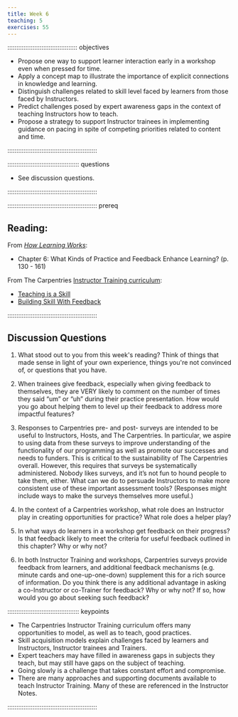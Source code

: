```yaml
---
title: Week 6
teaching: 5
exercises: 55
---
```


::::::::::::::::::::::::::::::::::::::: objectives

- Propose one way to support learner interaction early in a workshop even when pressed for time.
- Apply a concept map to illustrate the importance of explicit connections in knowledge and learning.
- Distinguish challenges related to skill level faced by learners from those faced by Instructors.
- Predict challenges posed by expert awareness gaps in the context of teaching Instructors how to teach.
- Propose a strategy to support Instructor trainees in implementing guidance on pacing in spite of competing priorities related to content and time.

::::::::::::::::::::::::::::::::::::::::::::::::::

:::::::::::::::::::::::::::::::::::::::: questions

- See discussion questions.

::::::::::::::::::::::::::::::::::::::::::::::::::

:::::::::::::::::::::::::::::::::::::::::::::::::: prereq

## Reading:

From [*How Learning Works*](https://www.worldcat.org/title/how-learning-works-seven-research-based-principles-for-smart-teaching/oclc/468969206):

* Chapter 6: What Kinds of Practice and Feedback Enhance Learning? (p. 130 - 161)

From The Carpentries [Instructor Training curriculum](https://carpentries.github.io/instructor-training/instructor/index.html): 

* [Teaching is a Skill](https://carpentries.github.io/instructor-training/instructor/11-practice-teaching.html)
* [Building Skill With Feedback](https://carpentries.github.io/instructor-training/instructor/06-feedback.html)


::::::::::::::::::::::::::::::::::::::::::::::::::

## Discussion Questions

1. What stood out to you from this week's reading? Think of things that made sense in light of your own experience, things you're not convinced of, or questions that you have.

1. When trainees give feedback, especially when giving feedback to themselves, they are VERY likely to comment on the number of times they said “um” or “uh” during their practice presentation. How would you go about helping them to level up their feedback to address more impactful features?

1. Responses to Carpentries pre- and post- surveys are intended to be useful to Instructors, Hosts, and The Carpentries. In particular, we aspire to using data from these surveys to improve understanding of the functionality of our programming as well as promote our successes and needs to funders. This is critical to the sustainability of The Carpentries overall. However, this requires that surveys be systematically administered. Nobody likes surveys, and it’s not fun to hound people to take them, either. What can we do to persuade Instructors to make more consistent use of these important assessment tools? (Responses might include ways to make the surveys themselves more useful.)

1. In the context of a Carpentries workshop, what role does an Instructor play in creating opportunities for practice? What role does a helper play?

1. In what ways do learners in a workshop get feedback on their progress? Is that feedback likely to meet the criteria for useful feedback outlined in this chapter? Why or why not?

1. In both Instructor Training and workshops, Carpentries surveys provide feedback from learners, and additional feedback mechanisms (e.g. minute cards and one-up-one-down) supplement this for a rich source of information. Do you think there is any additional advantage in asking a co-Instructor or co-Trainer for feedback? Why or why not? If so, how would you go about seeking such feedback?


:::::::::::::::::::::::::::::::::::::::: keypoints

- The Carpentries Instructor Training curriculum offers many opportunities to model, as well as to teach, good practices.
- Skill acquisition models explain challenges faced by learners and Instructors, Instructor trainees and Trainers.
- Expert teachers may have filled in awareness gaps in subjects they teach, but may still have gaps on the subject of teaching.
- Going slowly is a challenge that takes constant effort and compromise.
- There are many approaches and supporting documents available to teach Instructor Training. Many of these are referenced in the Instructor Notes.

::::::::::::::::::::::::::::::::::::::::::::::::::


